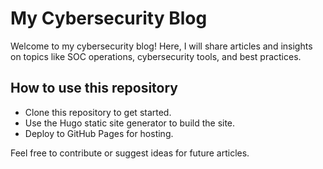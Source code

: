 # My Cybersecurity Blog

Welcome to my cybersecurity blog! Here, I will share articles and insights on topics like SOC operations, cybersecurity tools, and best practices.

## How to use this repository

- Clone this repository to get started.
- Use the Hugo static site generator to build the site.
- Deploy to GitHub Pages for hosting.

Feel free to contribute or suggest ideas for future articles.
